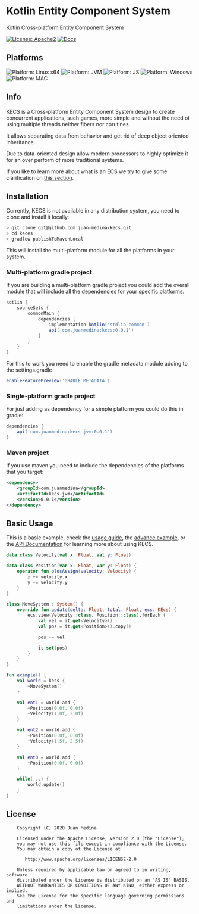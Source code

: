 # Kotlin Entity Component System
Kotlin Cross-platform Entity Component System

[![License: Apache2](https://img.shields.io/badge/license-Apache%202-blue.svg)](/LICENSE)
[![Docs](https://img.shields.io/badge/docs-latest-brightgreen.svg)](https://juan-medina.github.io/kecs/)

## Platforms
![Platform: Linux x64](https://img.shields.io/badge/platform%3A%20Linux%20x64-Ok-green)
![Platform: JVM](https://img.shields.io/badge/platform%3A%20JVM-Ok-green)
![Platform: JS](https://img.shields.io/badge/platform%3A%20JS-Stand%20By-red)
![Platform: Windows](https://img.shields.io/badge/platform%3A%20Windows-Stand%20By-red)
![Platform: MAC](https://img.shields.io/badge/platform%3A%20Mac-Stand%20By-red)

## Info

KECS is a Cross-platform Entity Component System design to create concurrent applications, such games,
more simple and without the need of using multiple threads neither fibers nor corutines.

It allows separating data from behavior and get rid of deep object oriented inheritance.

Due to data-oriented design allow modern processors to highly optimize it for an over perform of more traditional
systems.

If you like to learn more about what is an ECS we try to give some clarification on [this section](https://juan-medina.github.io/kecs/ecs/).

## Installation

Currently, KECS is not available in any distribution system, you need to clone and install it locally.

```bash
> git clone git@github.com:juan-medina/kecs.git
> cd keces
> gradlew publishToMavenLocal
```

This will install the multi-platform module for all the platforms in your system.

### Multi-platform gradle project

If you are building a multi-platform gradle project you could add the overall module
that will include all the dependencies for your specific platforms.

```groovy
kotlin {
    sourceSets {
        commonMain {
            dependencies {
                implementation kotlin('stdlib-common')
                api('com.juanmedina:kecs:0.0.1')
            }
        }
    }
}
```
For this to work you need to enable the gradle metadata module adding to the settings.gradle

```groovy
enableFeaturePreview('GRADLE_METADATA')
```

### Single-platform gradle project

For just adding as dependency for a simple platform you could do this in gradle:

```groovy
dependencies {
    api('com.juanmedina:kecs-jvm:0.0.1')
}
```

### Maven project
If you use maven you need to include the dependencies of the platforms that you target:
```xml
<dependency>
    <groupId>com.juanmedina</groupId>
    <artifactId>kecs-jvm</artifactId>
    <version>0.0.1</version>
</dependency>
```

## Basic Usage

This is a basic example, check the [usage guide](https://juan-medina.github.io/kecs/guide/), the [advance example](https://juan-medina.github.io/kecs/example/), or the [API Documentation](https://juan-medina.github.io/kecs/packages/kecs/)
for learning more about using KECS.

```Kotlin
data class Velocity(val x: Float, val y: Float)

data class Position(var x: Float, var y: Float) {
    operator fun plusAssign(velocity: Velocity) {
        x += velocity.x
        y += velocity.y
    }
}

class MoveSystem : System() {
    override fun update(delta: Float, total: Float, ecs: KEcs) {
        ecs.view(Velocity::class, Position::class).forEach {
            val vel = it.get<Velocity>()
            val pos = it.get<Position>().copy()

            pos += vel

            it.set(pos)
        }
    }
}

fun example() {
    val world = kecs {
        +MoveSystem()
    }

    val ent1 = world.add {
        +Position(0.0f, 0.0f)
        +Velocity(1.0f, 2.0f)
    }

    val ent2 = world.add {
        +Position(0.0f, 0.0f)
        +Velocity(1.5f, 2.5f)
    }

    val ent3 = world.add {
        +Position(0.0f, 0.0f)
    }

    while(...) {
        world.update()
    }
}
```

## License

```text
    Copyright (C) 2020 Juan Medina

    Licensed under the Apache License, Version 2.0 (the "License");
    you may not use this file except in compliance with the License.
    You may obtain a copy of the License at

       http://www.apache.org/licenses/LICENSE-2.0

    Unless required by applicable law or agreed to in writing, software
    distributed under the License is distributed on an "AS IS" BASIS,
    WITHOUT WARRANTIES OR CONDITIONS OF ANY KIND, either express or implied.
    See the License for the specific language governing permissions and
    limitations under the License.
```
